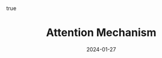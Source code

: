 ---
order: 6
title: Attention Mechanism
date: 2024-01-27
categories: [Machine Learning Techs, Deep Learning]
tags: [Deep Learning, Attention Mechanism, NLP]
math: true
description: >-
  Based on the lecture “Intro. to Deep Learning (2023-2)” by Prof. Seong Man An, Dept. of Data Science, The Grad. School, Kookmin Univ.
image:
  path: /_post_refer_img/DeepLearning/Thumbnail.jpg
---